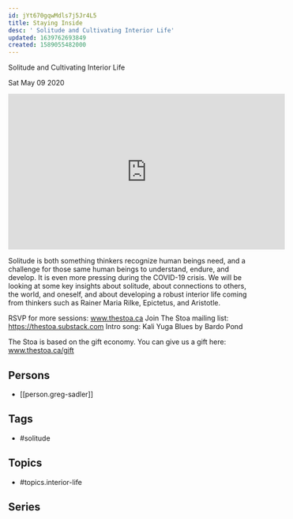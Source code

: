 ```yaml
---
id: jYt670gqwMdls7j5Jr4L5
title: Staying Inside
desc: ' Solitude and Cultivating Interior Life'
updated: 1639762693849
created: 1589055482000
---
```



 Solitude and Cultivating Interior Life

Sat May 09 2020

<iframe width="560" height="315" src="https://www.youtube.com/embed/1__JhzLN_vE" title="Staying Inside: Solitude and Cultivating Interior Life w/ Greg Sadler" frameborder="0" allow="accelerometer; autoplay; clipboard-write; encrypted-media; gyroscope; picture-in-picture" allowfullscreen ></iframe>

Solitude is both something thinkers recognize human beings need, and a challenge for those same human beings to understand, endure, and develop. It is even more pressing during the COVID-19 crisis. We will be looking at some key insights about solitude, about connections to others, the world, and oneself, and about developing a robust interior life coming from thinkers such as Rainer Maria Rilke, Epictetus, and Aristotle.

RSVP for more sessions: www.thestoa.ca
Join The Stoa mailing list: https://thestoa.substack.com
Intro song: Kali Yuga Blues by Bardo Pond

The Stoa is based on the gift economy. You can give us a gift here: www.thestoa.ca/gift

## Persons

- [[person.greg-sadler]]

## Tags

- #solitude

## Topics

- #topics.interior-life

## Series




